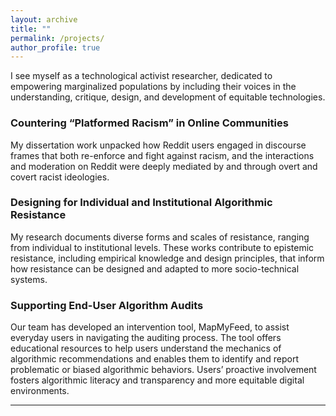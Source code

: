 ```yaml
---
layout: archive
title: ""
permalink: /projects/
author_profile: true
---
```


I see myself as a technological activist researcher, dedicated to empowering marginalized populations by including their voices in the understanding, critique, design, and development of equitable technologies. 

### Countering “Platformed Racism” in Online Communities

My dissertation work unpacked how Reddit users engaged in discourse frames that both re-enforce and fight against racism, and the interactions and moderation on Reddit were deeply mediated by and through overt and covert racist ideologies.

### Designing for Individual and Institutional Algorithmic Resistance

My research documents diverse forms and scales of resistance, ranging from individual to institutional levels. These works contribute to epistemic resistance, including empirical knowledge and design principles, that inform how resistance can be designed and adapted to more socio-technical systems.

### Supporting End-User Algorithm Audits

Our team has developed an intervention tool, MapMyFeed, to assist everyday users in navigating the auditing process. The tool offers educational resources to help users understand the mechanics of algorithmic recommendations and enables them to identify and report problematic or biased algorithmic behaviors. Users’ proactive involvement fosters algorithmic literacy and transparency and more equitable digital environments.


---
<!--
## Project 2: Algorithmic Transparency
![Algorithmic Transparency](/images/project2_image.png)  
[Image Source](https://example.com/project2-source-link)  
**Another title**  
A brief overview. This research aims to enhance transparency in AI-driven systems, providing insights into biases and developing tools that support user understanding.

---

## Project 3: Inclusive Pedagogy
![Inclusive Pedagogy](/images/project3_image.png)  
[Image Source](https://example.com/project3-source-link)  
**Title for Inclusive Pedagogy**  
Focused on equitable data science education, this project builds culturally relevant teaching resources to engage underrepresented students in STEM fields.
<!--{% include base_path %}


{% for post in site.projects %}
  {% include archive-single.html %}
{% endfor %}-->

